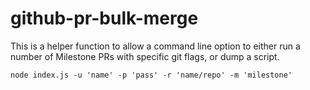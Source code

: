 # github-pr-bulk-merge

This is a helper function to allow a command line option to either run
a number of Milestone PRs with specific git flags, or dump a script.

    node index.js -u 'name' -p 'pass' -r 'name/repo' -m 'milestone'

